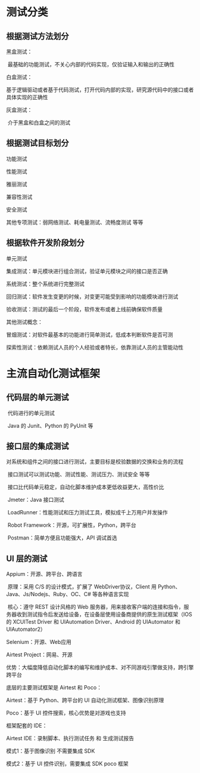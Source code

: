 # 测试分类



## 根据测试方法划分



黑盒测试：

​		最基础的功能测试，不关心内部的代码实现，仅验证输入和输出的正确性

白盒测试：

​		基于逻辑驱动或者基于代码测试，打开代码内部的实现，研究源代码中的接口或者具体实现的正确性

灰盒测试：

​		介于黑盒和白盒之间的测试



## 根据测试目标划分

功能测试

性能测试

雅丽测试

兼容性测试

安全测试

其他专项测试：弱网络测试、耗电量测试、流畅度测试 等等



## 根据软件开发阶段划分

单元测试

集成测试：单元模块进行组合测试，验证单元模块之间的接口是否正确

系统测试：整个系统进行完整测试

回归测试：软件发生变更的时候，对变更可能受到影响的功能模块进行测试

验收测试：测试的最后一个阶段，软件发布或者上线前确保软件质量



其他测试概念：

冒烟测试：对软件最基本的功能进行简单测试，低成本判断软件是否可测

探索性测试：依赖测试人员的个人经验或者特长，依靠测试人员的主管能动性



# 主流自动化测试框架



## 代码层的单元测试

​		代码进行的单元测试

​		Java 的 Junit、Python 的 PyUnit 等



## 接口层的集成测试

​		对系统和组件之间的接口进行测试，主要目标是校验数据的交换和业务的流程

​		接口测试可以测试功能、测试性能、测试压力、测试安全 等等

​		接口比代码单元稳定，自动化脚本维护成本更低收益更大，高性价比

​		Jmeter：Java 接口测试

​		LoadRunner：性能测试和压力测试工具，模拟成千上万用户并发操作

​		Robot Framework：开源，可扩展性，Python，跨平台

​		Postman：简单方便且功能强大，API 调试首选



## UI 层的测试



Appium：开源、跨平台、跨语言

​		原理：采用 C/S 的设计模式，扩展了 WebDriver协议，Client 用 Python、Java、Js/Nodejs、Ruby、OC、C# 等各种语言实现

​		核心：遵守 REST 设计风格的 Web 服务器，用来接收客户端的连接和指令，服务器收到测试指令后发送给设备，在设备层使用设备商提供的原生测试框架（IOS 的 XCUITest Driver 和 UIAutomation Driver、Android 的 UIAutomator 和 UIAutomator2）



Selenium：开源、Web应用



Airtest Project：网易、开源

​		优势：大幅度降低自动化脚本的编写和维护成本、对不同游戏引擎做支持，跨引擎跨平台

底层的主要测试框架是 Airtest 和 Poco：

Airtest：基于 Python、跨平台的 UI 自动化测试框架、图像识别原理

Poco：基于 UI 控件搜索，核心优势是对游戏也支持



框架配套的 IDE：

Airtest IDE：录制脚本、执行测试任务 和 生成测试报告







模式1：基于图像识别 不需要集成 SDK

模式2：基于 UI 控件识别，需要集成 SDK poco 框架

  